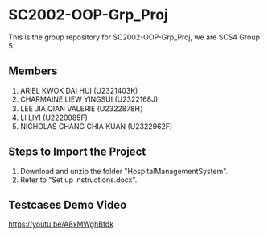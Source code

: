 # SC2002-OOP-Grp_Proj
This is the group repository for SC2002-OOP-Grp_Proj, we are SCS4 Group 5.

## Members
1. ARIEL KWOK DAI HUI (U2321403K) <br>
2. CHARMAINE LIEW YINGSUI  (U2322168J) <br>
3. LEE JIA QIAN VALERIE  (U2322878H） <br>
4. LI LIYI  (U2220985F) <br>
5. NICHOLAS CHANG CHIA KUAN  (U2322962F) <br>

## Steps to Import the Project
1. Download and unzip the folder "HospitalManagementSystem".
2. Refer to "Set up instructions.docx".

## Testcases Demo Video
https://youtu.be/A8xMWghBfdk
